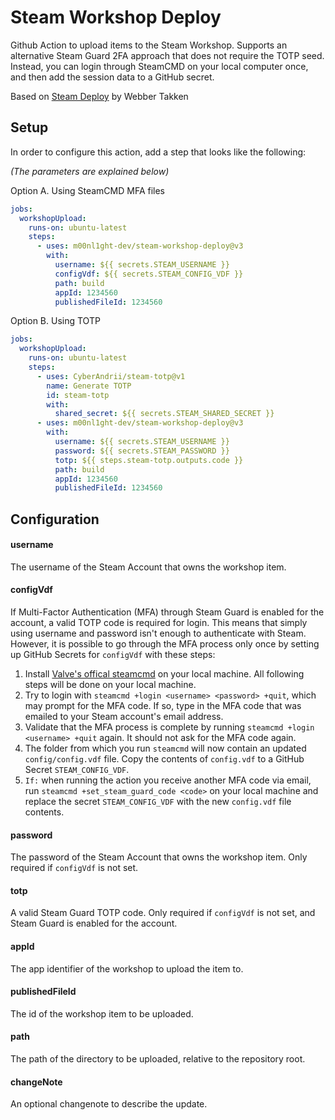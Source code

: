 # Steam Workshop Deploy

Github Action to upload items to the Steam Workshop. 
Supports an alternative Steam Guard 2FA approach that does not require the TOTP seed.
Instead, you can login through SteamCMD on your local computer once, and then add the session data to a GitHub secret.

Based on [Steam Deploy](https://github.com/game-ci/steam-deploy) by Webber Takken

## Setup

In order to configure this action, add a step that looks like the following:

_(The parameters are explained below)_

Option A. Using SteamCMD MFA files

```yaml
jobs:
  workshopUpload:
    runs-on: ubuntu-latest
    steps:
      - uses: m00nl1ght-dev/steam-workshop-deploy@v3
        with:
          username: ${{ secrets.STEAM_USERNAME }}          
          configVdf: ${{ secrets.STEAM_CONFIG_VDF }}
          path: build
          appId: 1234560
          publishedFileId: 1234560
```

Option B. Using TOTP

```yaml
jobs:
  workshopUpload:
    runs-on: ubuntu-latest
    steps:
      - uses: CyberAndrii/steam-totp@v1
        name: Generate TOTP
        id: steam-totp
        with:
          shared_secret: ${{ secrets.STEAM_SHARED_SECRET }}
      - uses: m00nl1ght-dev/steam-workshop-deploy@v3
        with:
          username: ${{ secrets.STEAM_USERNAME }}
          password: ${{ secrets.STEAM_PASSWORD }}
          totp: ${{ steps.steam-totp.outputs.code }}
          path: build
          appId: 1234560
          publishedFileId: 1234560
```

## Configuration

#### username

The username of the Steam Account that owns the workshop item.

#### configVdf

If Multi-Factor Authentication (MFA) through Steam Guard is enabled for the account, a valid TOTP code is required for login.
This means that simply using username and password isn't enough to authenticate with Steam. 
However, it is possible to go through the MFA process only once by setting up GitHub Secrets for `configVdf` with these steps:
1. Install [Valve's offical steamcmd](https://partner.steamgames.com/doc/sdk/uploading#1) on your local machine. All following steps will be done on your local machine.
1. Try to login with `steamcmd +login <username> <password> +quit`, which may prompt for the MFA code. If so, type in the MFA code that was emailed to your Steam account's email address.
1. Validate that the MFA process is complete by running `steamcmd +login <username> +quit` again. It should not ask for the MFA code again.
1. The folder from which you run `steamcmd` will now contain an updated `config/config.vdf` file. Copy the contents of `config.vdf` to a GitHub Secret `STEAM_CONFIG_VDF`.
1. `If:` when running the action you receive another MFA code via email, run `steamcmd +set_steam_guard_code <code>` on your local machine and replace the secret `STEAM_CONFIG_VDF` with the new `config.vdf` file contents.

#### password

The password of the Steam Account that owns the workshop item. Only required if `configVdf` is not set.

#### totp

A valid Steam Guard TOTP code. Only required if `configVdf` is not set, and Steam Guard is enabled for the account.

#### appId

The app identifier of the workshop to upload the item to.

#### publishedFileId

The id of the workshop item to be uploaded.

#### path

The path of the directory to be uploaded, relative to the repository root.

#### changeNote

An optional changenote to describe the update.
